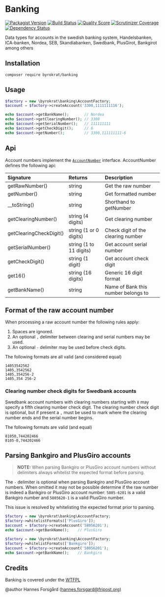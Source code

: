 Banking
=======

[![Packagist Version](https://img.shields.io/packagist/v/byrokrat/banking.svg?style=flat-square)](https://packagist.org/packages/byrokrat/banking)
[![Build Status](https://img.shields.io/travis/byrokrat/banking/master.svg?style=flat-square)](https://travis-ci.org/byrokrat/banking)
[![Quality Score](https://img.shields.io/scrutinizer/g/byrokrat/banking.svg?style=flat-square)](https://scrutinizer-ci.com/g/byrokrat/banking)
[![Scrutinizer Coverage](https://img.shields.io/scrutinizer/coverage/g/byrokrat/banking.svg?style=flat-square)](https://scrutinizer-ci.com/g/byrokrat/banking/?branch=master)
[![Dependency Status](https://img.shields.io/gemnasium/byrokrat/banking.svg?style=flat-square)](https://gemnasium.com/byrokrat/banking)

Data types for accounts in the swedish banking system, Handelsbanken, ICA-banken, Nordea, SEB, Skandiabanken, Swedbank, PlusGirot, Bankgirot among others

Installation
------------
```shell
composer require byrokrat/banking
```

Usage
-----
```php
$factory = new \byrokrat\banking\AccountFactory;
$account = $factory->createAccount('3300,1111111116');

echo $account->getBankName();       // Nordea
echo $account->getClearingNumber(); // 3300
echo $account->getSerialNumber();   // 111111111
echo $account->getCheckDigit();     // 6
echo $account->getNumber();         // 3300,111111111-6
```

Api
---
Account numbers implement the [`AccountNumber`](/src/AccountNumber.php)
interface. AccountNumber defines the following api:

Signature               | Returns                 | Description
:---------------------- | :---------------------- | :------------------------------------------
getRawNumber()          | string                  | Get the raw number
getNumber()             | string                  | Get formatted number
__toString()            | string                  | Shorthand to getNumber
getClearingNumber()     | string (4 digits)       | Get clearing number
getClearingCheckDigit() | string (1 or 0 digits)  | Check digit of the clearing number
getSerialNumber()       | string (1 to 11 digits) | Get account serial number
getCheckDigit()         | string (1 digit)        | Get account check digit
get16()                 | string (16 digits)      | Generic 16 digit format
getBankName()           | string                  | Name of Bank this number belongs to

Format of the raw account number
--------------------------------
When processing a raw account number the following rules apply:

1. Spaces are ignored.
1. An optional `,` delimiter between clearing and serial numbers may be used.
1. An optional `-` delimiter may be used before check digits.

The following formats are all valid (and considered equal)

    14053542562
    1405,3542562
    1405,354256-2
    1405,354 256-2

### Clearing number check digits for Swedbank accounts

Swedbank account numbers with clearing numbers starting with `8` may specify a
fifth clearing number check digit. The clearing number check digit is optional,
but if present a `,` must be used to mark where the clearing number ends and the
serial number begins.

The following formats are valid (and equal)

    81050,744202466
    8105-0,744202466

Parsing Bankgiro and PlusGiro accounts
--------------------------------------
> **NOTE:** When parsing Bankgiro or PlusGiro account numbers without delimiters
> always whitelist the expected format before parsing.

The `-` delimiter is optional when parsing Bankgiro and PlusGiro account numbers.
When omitted it may not be possible determine if the raw number is indeed a Bankgiro
or PlusGiro account number: `5805-6201` is a valid Bankgiro number and `5805620-1`
is a valid PlusGiro number.

This issue is resolved by whitelisting the expected format prior to parsing.

```php
$factory = new \byrokrat\banking\AccountFactory;
$factory->whitelistFormats(['PlusGiro']);
$account = $factory->createAccount('58056201');
echo $account->getBankName();    // PlusGiro
```

```php
$factory = new \byrokrat\banking\AccountFactory;
$factory->whitelistFormats(['Bankgiro']);
$account = $factory->createAccount('58056201');
echo $account->getBankName();    // Bankgiro
```

Credits
-------
Banking is covered under the [WTFPL](http://www.wtfpl.net/)

@author Hannes Forsgård (hannes.forsgard@fripost.org)
